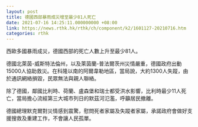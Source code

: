 ```yaml
---
layout: post
title: 德國西部暴雨成災增至最少81人死亡
date: 2021-07-16 14:25:11.000000000 +08:00
link: https://news.rthk.hk/rthk/ch/component/k2/1601127-20210716.htm
categories: rthk
---
```


西歐多國暴雨成災，德國西部的死亡人數上升至最少81人。

德國北萊茵-威斯特法倫州，以及萊茵蘭-普法爾茨州災情嚴重，德國政府出動15000人協助救災。在科隆以南的阿爾韋勒地區，當局說，大約1300人失蹤，由於通訊網絡損毀，民眾無法與親人聯絡。

除了德國，鄰國比利時、荷蘭、盧森堡和瑞士都受洪水影響，比利時最少11人死亡，當局擔心流經第三大城市列日的默茲河氾濫，呼籲居民撤離。

德國總理默克爾對災情感到震驚，慰問死者家屬及失蹤者家屬，承諾政府會做好支援搜救及重建工作，不會讓人民孤單。
